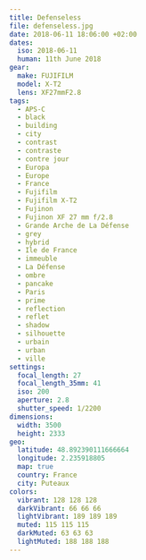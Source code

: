 ```yaml
---
title: Defenseless
file: defenseless.jpg
date: 2018-06-11 18:06:00 +02:00
dates:
  iso: 2018-06-11
  human: 11th June 2018
gear:
  make: FUJIFILM
  model: X-T2
  lens: XF27mmF2.8
tags:
  - APS-C
  - black
  - building
  - city
  - contrast
  - contraste
  - contre jour
  - Europa
  - Europe
  - France
  - Fujifilm
  - Fujifilm X-T2
  - Fujinon
  - Fujinon XF 27 mm f/2.8
  - Grande Arche de La Défense
  - grey
  - hybrid
  - Ile de France
  - immeuble
  - La Défense
  - ombre
  - pancake
  - Paris
  - prime
  - reflection
  - reflet
  - shadow
  - silhouette
  - urbain
  - urban
  - ville
settings:
  focal_length: 27
  focal_length_35mm: 41
  iso: 200
  aperture: 2.8
  shutter_speed: 1/2200
dimensions:
  width: 3500
  height: 2333
geo:
  latitude: 48.892390111666664
  longitude: 2.235918805
  map: true
  country: France
  city: Puteaux
colors:
  vibrant: 128 128 128
  darkVibrant: 66 66 66
  lightVibrant: 189 189 189
  muted: 115 115 115
  darkMuted: 63 63 63
  lightMuted: 188 188 188
---
```



